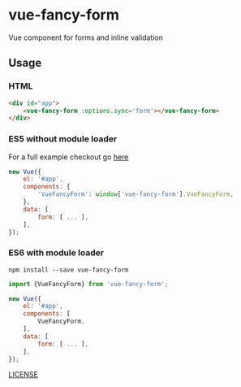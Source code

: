 # vue-fancy-form
Vue component for forms and inline validation


## Usage

### HTML
```html
<div id="app">
    <vue-fancy-form :options.sync='form'></vue-fancy-form>
</div>
```

### ES5 without module loader
For a full example checkout go [here](./example/es5)

```javascript
new Vue({
    el: '#app',
    components: {
        'VueFancyForm': window['vue-fancy-form'].VueFancyForm,
    },
    data: [
        form: [ ... ],
    ],
});
```

### ES6 with module loader
`npm install --save vue-fancy-form`

```javascript
import {VueFancyForm} from 'vue-fancy-form';

new Vue({
    el: '#app',
    components: [
        VueFancyForm,
    ],
    data: [
        form: [ ... ],
    ],
});
```


[LICENSE](./LICENSE)

